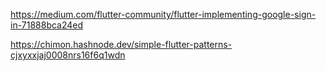 https://medium.com/flutter-community/flutter-implementing-google-sign-in-71888bca24ed



https://chimon.hashnode.dev/simple-flutter-patterns-cjxyxxjaj0008nrs16f6q1wdn